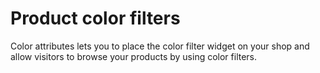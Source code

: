 # Product color filters

Color attributes lets you to place the color filter widget on your shop and allow visitors to browse your products by using color filters.
